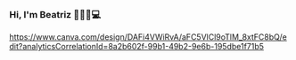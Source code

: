 ### Hi, I'm Beatriz 👋👩🍀💻
https://www.canva.com/design/DAFi4VWiRvA/aFC5VlCl9oTlM_8xtFC8bQ/edit?analyticsCorrelationId=8a2b602f-99b1-49b2-9e6b-195dbe1f71b5
<!--
**BeatrizCano/BeatrizCano** is a ✨ _special_ ✨ repository because its `README.md` (this file) appears on your GitHub profile.

Here are some ideas to get you started:

- 🔭 I’m currently working on ...
- 🌱 I’m currently learning ...
- 👯 I’m looking to collaborate on ...
- 🤔 I’m looking for help with ...
- 💬 Ask me about ...
- 📫 How to reach me: ...
- 😄 Pronouns: ...
- ⚡ Fun fact: ...
-->
